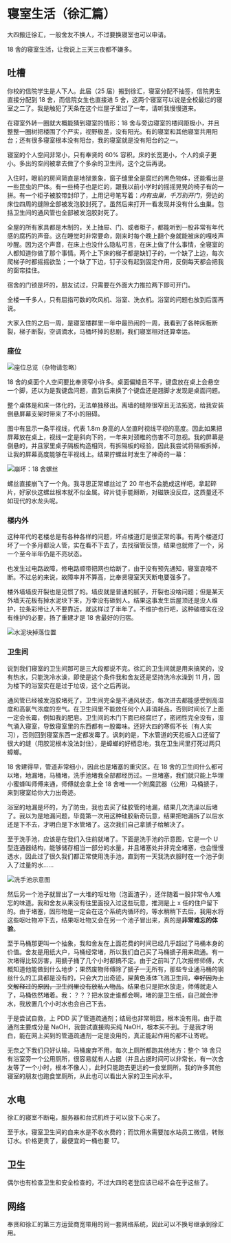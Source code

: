 # 寝室生活（徐汇篇）

大四搬迁徐汇，一般舍友不换人，不过要换寝室也可以申请。

18 舍的寝室生活，让我说上三天三夜都不嫌多。

## 吐槽

你校的信院学生是人下人。此届（25 届）搬到徐汇，寝室分配不抽签，信院男生直接分配到 18 舍，而信院女生也直接进 5 舍，这两个寝室可以说是全校最烂的寝室之二了。我是触犯了天条在这个烂屋子里过了一年，请听我慢慢道来。

在寝室外转一圈就大概能猜到寝室的情形：18 舍与旁边寝室的楼间距极小，并且整整一圈树把楼围了个严实，视野极差，没有阳光。有的寝室和其他寝室共用阳台；还有很多寝室根本没有阳台，我的寝室就是没有阳台的之一。

寝室的个人空间非常小，只有奉贤的 60% 容积。床的长宽更小，个人的桌子更小。多出的空间被拿去做了个多余的卫生间，这个之后再说。

入住时，眼前的房间简直是地狱景象，窗子缝里全是腐烂的黑色物体，还能看出是一些昆虫的尸体。有一些椅子也是烂的，跟我以前小学时的摇摇晃晃的椅子有的一拼。有一个柜子被胶带封印了，上用记号笔写着：_内有虫巢，千万别开门_，旁边的床位四周的缝隙全部被发泡胶封死了。虽然后来打开一看发现并没有什么虫巢。包括卫生间的通风管也全部被发泡胶封死了。

全屋的所有家具都是木制的，关上抽屉、门、或者柜子，都能听到一股非常有年代感的腐朽的声音。这在睡觉时非常要命，刚来时每个晚上翻个身就能被床的嘎吱声吵醒。因为这个声音，在床上也没什么隐私可言，在床上做了什么事情，全寝室的人都知道你做了那个事情。两个上下床的梯子都是缺钉子的，一个缺了上边，每次爬梯子时都摇摇欲坠；一个缺了下边，钉子没有起到固定作用，反倒每天都会把我的窗帘挂住。

宿舍的门锁是坏的，朋友试过，只需要在外面大力推拉两下即可开门。

全楼一千多人，只有屈指可数的吹风机、浴室、洗衣机。浴室的问题也放到后面再说。

大家入住的之后一周，是寝室楼群里一年中最热闹的一周，我看到了各种床板断裂，梯子断裂，空调滴水，马桶坏掉的悲剧，我们寝室相对还算幸运。

### 座位

![座位总览（杂物请忽略）](/images/life/in_dorm2/总览.jpg)

18 舍的桌面个人空间要比奉贤窄小许多。桌面偏矮且不平，键盘放在桌上会悬空一个脚，还以为是我键盘问题，直到后来换了个键盘还是翘脚才发现是桌面问题。

整个桌体是和床一体化的，无法单独移出。离墙的缝隙很窄且无法拓宽，给我安装倒悬屏幕支架时带来了不小的阻碍。

图中有显示一条平视线，代表 1.8m 身高的人坐直时视线平视的高度。因此如果把屏幕放在桌上，视线一定是斜向下的，一年来对颈椎的伤害不可忽视。我的屏幕是倒悬的，并且家里桌子隔板构造相同，有拆隔板的经验，因此我尝试将隔板拆掉，让我的屏幕高度能够在平视线上。结果拧螺丝时发生了神奇的一幕：

![崩坏：18 舍螺丝](/images/life/in_dorm2/螺丝.jpg)

螺丝直接崩飞了一个角。我寻思正常螺丝过了 20 年也不会脆成这样吧，拿起碎片，好家伙这螺丝根本就不似金属。碎片徒手能掰断，对磁铁没反应，这质量还不如现代的水龙头呢。

### 楼内外

这种年代的老楼总是有各种各样的问题，坏点楼道灯是很正常的事。有两个楼道灯坏了一个多月都没人管，实在看不下去了，去找宿管反馈，结果也就修了一个，另一个至今半年仍是不亮状态。

也发生过电路故障，修电路顺带把网也给断了，由于没有预先通知，寝室哀嚎不断。不过总的来说，故障率并不算高，比奉贤寝室天天断电要强多了。

楼外墙墙皮开裂也是见惯了的。墙皮就是普通的腻子，开裂也没啥问题；但是某天外墙天花板有掉水泥块下来，万幸没有砸到人。结果这事发生后屋顶还是没人维护，拉条彩带让人不要靠近，就这样过了半年了。不维护也行吧，这种破楼实在没有维护的必要，扬了重建才是 18 舍最好的归宿。

![水泥块掉落位置](/images/life/in_dorm2/18_ex.jpg)

### 卫生间

说到我们寝室的卫生间那可是三大段都说不完。徐汇的卫生间就是用来搞笑的，没有热水，只能洗冷水澡，即使是这个条件我和舍友还是坚持洗冷水澡到 11 月，因为楼下的浴室实在是过于垃圾，这个之后再说。

通风管已经被发泡胶堵死了，卫生间完全是不通风状态，每次进去都能感受到高湿度和高氨气浓度的空气。在卫生间里不能放任何个人非消耗品，否则时间长了上面一定会长霉，例如我的肥皂。卫生间的木门下面已经腐烂了，密闭性完全没有，湿气涌入寝室，导致寝室里的东西都有一股霉味。还好大四的寒假不长（有人实习），否则回到寝室东西一定都发霉了。讽刺的是，下水管道的天花板入口还留了很大的缝（用胶泥根本没法封住），是蟑螂的好栖息地，我在卫生间里打死过两只蟑螂。

18 舍建得早，管道非常细小，因此也是堵塞的重灾区。在 18 舍的卫生间什么都可以堵，地漏堵，马桶堵，洗手池堵我全部都经历过。一旦堵塞，我们就只能上华理小蜜蜂叫师傅来通，师傅就会拿上全 18 舍唯一一个附魔武器（公用）马桶搋子，来到寝室给你大力出奇迹。

浴室的地漏是坏的，为了防虫，我也去买了硅胶管的地漏，结果几次洗澡以后堵了。我以为是地漏问题，毕竟第一次用这种硅胶新奇玩意，结果把地漏拆了以后水还是下不去，才明白是下水管堵了。这次我们自己拿搋子给解决了。

至于洗手池，应该是在我们入住前就堵了。下面是洗手池的示意图，它是一个 U 型连通器结构，能够储存相当一部分的水量，并且堵塞处并非完全堵塞，也会慢慢透水，因此过了很久我们都正常使用洗手池，直到有一天我洗衣服时在一个池子倒入了过量的水……

![洗手池示意图](/images/life/in_dorm2/洗手池示意.png)

然后另一个池子就冒出了一大堆的呕吐物（泡面渣子），还伴随着一股非常令人难忘的味道。我和舍友从来没有往里面投入过这些玩意，推测是上 x 任的住户留下的。由于堵塞，固形物是一定会在这个系统内循环的，等水稍稍下去后，我用水将这些呕吐物冲下去，结果呕吐物又会在另一个池子冒出来，真的是**非常难忘的体验**。

至于马桶那更叫一个抽象，我和舍友在上面花费的时间已经几乎超过了马桶本身的价值。舍友是用纸大户，马桶经常堵，所以我们自己买了马桶搋子用来疏通。有一次堵得比较厉害，用搋子捅了几个小时都搞不定。由于之前叫了几次报修师傅，大概知道他能做到什么地步；果然废物师傅除了搋子一无所有，那些专业通马桶的钢丝什么的工具都是没有的，只会大力出奇迹，屎黄色液体飞溅卫生间，~~幸好因为上文解释过的原因，卫生间里没有放私人物品~~。结果也只是把水放走，师傅就走人了，马桶依然堵着。我：？？？把水放走谁都会啊，堵的是卫生纸，自己就会渗水，我放置几个小时水也会自己下去。

于是尝试自救，上 PDD 买了管道疏通剂；结局也非常明显，根本没有用。由于疏通剂主要成分是 NaOH，我尝试直接购买纯 NaOH，根本买不到。于是我才明白，能在网上买到的管道疏通剂一定是没用的，真正能起作用的都不让寄呢。

无奈之下我们只好认输，马桶废弃不用，每次上厕所都跑其他地方：整个 18 舍只有浴室旁一个公用厕所，很容易就有人占据（并且占据时间可以非常长，有一次舍友等了一个小时，根本不像人），此时只能跑去更远的一食堂厕所。我的许多其他寝室的朋友也跑食堂厕所，从此也可以看出大家的卫生间水平。

## 水电

徐汇的寝室不断电，服务器和台式机终于可以放下心来了。

至于水，寝室卫生间的自来水是不收水费的；而饮用水需要加水站员工微信，转账订水。价格更贵了，最便宜的一桶也要 17。

## 卫生

偶尔也有检查卫生和安全检查的，不过大四的老登应该已经不会在乎这些了。

## 网络

奉贤和徐汇的第三方运营商宽带用的同一套网络系统，因此可以不换号继承到徐汇用。
